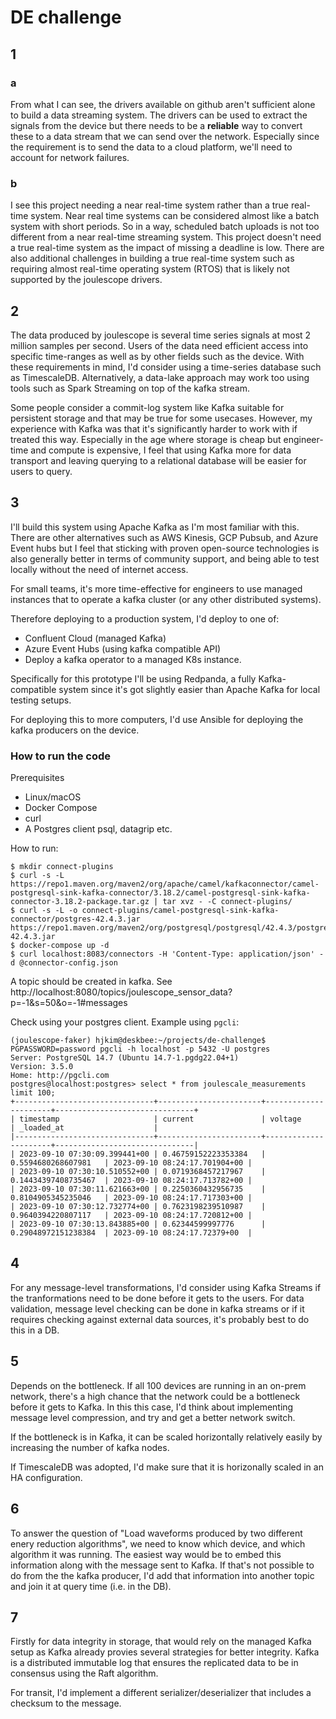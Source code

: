 # DE challenge


## 1

### a
From what I can see, the drivers available on github aren't sufficient alone to build a data streaming system.
The drivers can be used to extract the signals from the device but there needs to be a __reliable__ way to convert these to a data stream that we can send over the network.
Especially since the requirement is to send the data to a cloud platform, we'll need to account for network failures.

### b
I see this project needing a near real-time system rather than a true real-time system. Near real time systems can be considered almost like a batch system with short periods.
So in a way, scheduled batch uploads is not too different from a near real-time streaming system.
This project doesn't need a true real-time system as the impact of missing a deadline is low.
There are also additional challenges in building a true real-time system such as requiring almost
real-time operating system (RTOS) that is likely not supported by the joulescope drivers.


## 2
The data produced by joulescope is several time series signals at most 2 million samples per second.
Users of the data need efficient access into specific time-ranges as well as by other fields such as the device.
With these requirements in mind, I'd consider using a time-series database such as TimescaleDB.
Alternatively, a data-lake approach may work too using tools such as Spark Streaming on top of the kafka stream.

Some people consider a commit-log system like Kafka suitable for persistent storage and that may be true for some usecases.
However, my experience with Kafka was that it's significantly harder to work with if treated this way.
Especially in the age where storage is cheap but engineer-time and compute is expensive,
I feel that using Kafka more for data transport and leaving querying to a relational database will be easier for users to query.

## 3
I'll build this system using Apache Kafka as I'm most familiar with this.
There are other alternatives such as AWS Kinesis, GCP Pubsub, and Azure Event hubs but I feel that sticking with proven open-source technologies is also generally better
in terms of community support, and being able to test locally without the need of internet access.

For small teams, it's more time-effective for engineers to use managed instances that to operate a kafka cluster (or any other distributed systems).

Therefore deploying to a production system, I'd deploy to one of:
* Confluent Cloud (managed Kafka)
* Azure Event Hubs (using kafka compatible API)
* Deploy a kafka operator to a managed K8s instance.

Specifically for this prototype I'll be using Redpanda, a fully Kafka-compatible system since it's got slightly easier than Apache Kafka for local testing setups.

For deploying this to more computers, I'd use Ansible for deploying the kafka producers on the device.

### How to run the code

Prerequisites

* Linux/macOS
* Docker Compose
* curl
* A Postgres client psql, datagrip etc.

How to run:

```console
$ mkdir connect-plugins
$ curl -s -L https://repo1.maven.org/maven2/org/apache/camel/kafkaconnector/camel-postgresql-sink-kafka-connector/3.18.2/camel-postgresql-sink-kafka-connector-3.18.2-package.tar.gz | tar xvz - -C connect-plugins/
$ curl -s -L -o connect-plugins/camel-postgresql-sink-kafka-connector/postgres-42.4.3.jar https://repo1.maven.org/maven2/org/postgresql/postgresql/42.4.3/postgresql-42.4.3.jar
$ docker-compose up -d
$ curl localhost:8083/connectors -H 'Content-Type: application/json' -d @connector-config.json
```
A topic should be created in kafka. See http://localhost:8080/topics/joulescope_sensor_data?p=-1&s=50&o=-1#messages

Check using your postgres client. Example using `pgcli`:

```
(joulescope-faker) hjkim@deskbee:~/projects/de-challenge$ PGPASSWORD=password pgcli -h localhost -p 5432 -U postgres
Server: PostgreSQL 14.7 (Ubuntu 14.7-1.pgdg22.04+1)
Version: 3.5.0
Home: http://pgcli.com
postgres@localhost:postgres> select * from joulescale_measurements limit 100;
+-------------------------------+-----------------------+----------------------+-------------------------------+
| timestamp                     | current               | voltage              | _loaded_at                    |
|-------------------------------+-----------------------+----------------------+-------------------------------|
| 2023-09-10 07:30:09.399441+00 | 0.46759152223353384   | 0.5594680268607981   | 2023-09-10 08:24:17.701904+00 |
| 2023-09-10 07:30:10.510552+00 | 0.0719368457217967    | 0.14434397408735467  | 2023-09-10 08:24:17.713782+00 |
| 2023-09-10 07:30:11.621663+00 | 0.2250360432956735    | 0.8104905345235046   | 2023-09-10 08:24:17.717303+00 |
| 2023-09-10 07:30:12.732774+00 | 0.7623198239510987    | 0.9640394220807117   | 2023-09-10 08:24:17.720812+00 |
| 2023-09-10 07:30:13.843885+00 | 0.62344599997776      | 0.29048972151238384  | 2023-09-10 08:24:17.72379+00  |
```

## 4

For any message-level transformations, I'd consider using Kafka Streams if the tranformations need to be done before it gets to the users. For data validation, message level checking can be done in kafka streams or if it requires checking against external data sources, it's probably best to do this in a DB.

## 5

Depends on the bottleneck. If all 100 devices are running in an on-prem network, there's a high chance that the network could be a bottleneck before it gets to Kafka. In this this case, I'd think about implementing message level compression, and try and get a better network switch.

If the bottleneck is in Kafka, it can be scaled horizontally relatively easily by increasing the number of kafka nodes.

If TimescaleDB was adopted, I'd make sure that it is horizonally scaled in an HA configuration.

## 6

To answer the question of "Load waveforms produced by two different enery reduction algorithms", we need to know which device, and which algorithm it was running. The easiest way would be to embed this information along with the message sent to Kafka. If that's not possible to do from the the kafka producer, I'd add that information into another topic and join it at query time (i.e. in the DB).

## 7
Firstly for data integrity in storage, that would rely on the managed Kafka setup as Kafka already provies several strategies for better integrity. Kafka is a distributed immutable log that ensures the replicated data to be in consensus using the Raft algorithm.

For transit, I'd implement a different serializer/deserializer that includes a checksum to the message.

